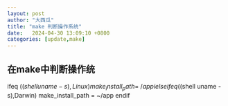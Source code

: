 ```yaml
---
layout: post
author: "大西瓜"
title: "make 判断操作系统"
date:   2024-04-30 13:09:10 +0800
categories: [update,make] 
---
```


## 在make中判断操作统
ifeq ($(shell uname -s), Linux)
    make_install_path = ~/appi
else ifeq($(shell uname -s),Darwin)
	make_install_path = ~/app
endif



